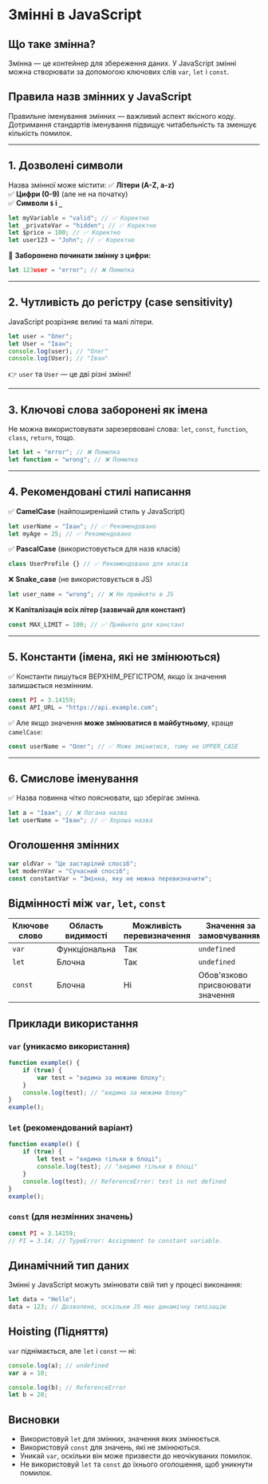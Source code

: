 # Змінні в JavaScript

## Що таке змінна?
Змінна — це контейнер для збереження даних. У JavaScript змінні можна створювати за допомогою ключових слів `var`, `let` і `const`.

## **Правила назв змінних у JavaScript**

Правильне іменування змінних — важливий аспект якісного коду. Дотримання стандартів іменування підвищує читабельність та зменшує кількість помилок.

---

## **1. Дозволені символи**
Назва змінної може містити:
✅ **Літери (A-Z, a-z)**  
✅ **Цифри (0-9)** (але не на початку)  
✅ **Символи `$` і `_`**  

```js
let myVariable = "valid"; // ✅ Коректно
let _privateVar = "hidden"; // ✅ Коректно
let $price = 100; // ✅ Коректно
let user123 = "John"; // ✅ Коректно
```

🚫 **Заборонено починати змінну з цифри:**
```js
let 123user = "error"; // ❌ Помилка
```

---

## **2. Чутливість до регістру (case sensitivity)**
JavaScript розрізняє великі та малі літери.

```js
let user = "Олег";
let User = "Іван";
console.log(user); // "Олег"
console.log(User); // "Іван"
```
👉 `user` та `User` — це дві різні змінні!

---

## **3. Ключові слова заборонені як імена**
Не можна використовувати зарезервовані слова: `let`, `const`, `function`, `class`, `return`, тощо.

```js
let let = "error"; // ❌ Помилка
let function = "wrong"; // ❌ Помилка
```

---

## **4. Рекомендовані стилі написання**

✅ **CamelCase** (найпоширеніший стиль у JavaScript)  
```js
let userName = "Іван"; // ✅ Рекомендовано
let myAge = 25; // ✅ Рекомендовано
```

✅ **PascalCase** (використовується для назв класів)  
```js
class UserProfile {} // ✅ Рекомендовано для класів
```

❌ **Snake_case** (не використовується в JS)  
```js
let user_name = "wrong"; // ❌ Не прийнято в JS
```

❌ **Капіталізація всіх літер (зазвичай для констант)**  
```js
const MAX_LIMIT = 100; // ✅ Прийнято для констант
```

---

## **5. Константи (імена, які не змінюються)**
✅ Константи пишуться ВЕРХНІМ_РЕГІСТРОМ, якщо їх значення залишається незмінним.  
```js
const PI = 3.14159;
const API_URL = "https://api.example.com";
```

✅ Але якщо значення **може змінюватися в майбутньому**, краще `camelCase`:  
```js
const userName = "Олег"; // ✅ Може змінитися, тому не UPPER_CASE
```

---

## **6. Смислове іменування**
✅ Назва повинна чітко пояснювати, що зберігає змінна.

```js
let a = "Іван"; // ❌ Погана назва
let userName = "Іван"; // ✅ Хороша назва
```


## Оголошення змінних
```js
var oldVar = "Це застарілий спосіб";
let modernVar = "Сучасний спосіб";
const constantVar = "Змінна, яку не можна перевизначити";
```

## Відмінності між `var`, `let`, `const`
| Ключове слово | Область видимості | Можливість перевизначення | Значення за замовчуванням |
|--------------|------------------|--------------------------|--------------------------|
| `var`       | Функціональна     | Так                      | `undefined`              |
| `let`       | Блочна            | Так                      | `undefined`              |
| `const`     | Блочна            | Ні                       | Обов'язково присвоювати значення |

## Приклади використання
### `var` (уникаємо використання)
```js
function example() {
    if (true) {
        var test = "видима за межами блоку";
    }
    console.log(test); // "видима за межами блоку"
}
example();
```

### `let` (рекомендований варіант)
```js
function example() {
    if (true) {
        let test = "видима тільки в блоці";
        console.log(test); // "видима тільки в блоці"
    }
    console.log(test); // ReferenceError: test is not defined
}
example();
```

### `const` (для незмінних значень)
```js
const PI = 3.14159;
// PI = 3.14; // TypeError: Assignment to constant variable.
```

## Динамічний тип даних
Змінні у JavaScript можуть змінювати свій тип у процесі виконання:
```js
let data = "Hello";
data = 123; // Дозволено, оскільки JS має динамічну типізацію
```

## Hoisting (Підняття)
`var` піднімається, але `let` і `const` — ні:
```js
console.log(a); // undefined
var a = 10;

console.log(b); // ReferenceError
let b = 20;
```




## Висновки
- Використовуй `let` для змінних, значення яких змінюється.
- Використовуй `const` для значень, які не змінюються.
- Уникай `var`, оскільки він може призвести до неочікуваних помилок.
- Не використовуй `let` та `const` до їхнього оголошення, щоб уникнути помилок.
